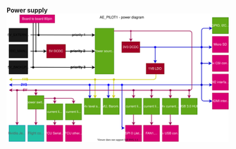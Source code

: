 **Power supply**
![aepilot1_power_distribution_diagram.svg](uploads/b0a88a4ef470d9342aa925c43af5df7a/aepilot1_power_distribution_diagram.svg)